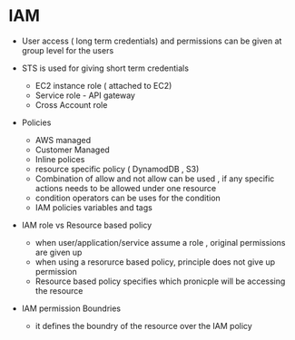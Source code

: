 # IAM

- User access ( long term credentials) and permissions can be given at group level for the users
- STS is used for giving short term credentials
  - EC2 instance role ( attached to EC2)
  - Service role - API gateway
  - Cross Account role
- Policies
  - AWS managed
  - Customer Managed
  - Inline polices 
  - resource specific policy ( DynamodDB , S3)
  - Combination of allow and not allow can be used , if any specific actions needs to be allowed under one resource 
  - condition operators can be uses for the condition
  - IAM policies variables and tags

- IAM role vs Resource based policy
  - when user/application/service assume a role , original permissions are given up
  - when using a resorurce based policy, principle does not give up permission
  - Resource based policy specifies which pronicple will be accessing the resource

- IAM permission Boundries
  - it defines the boundry of the resource over the IAM policy